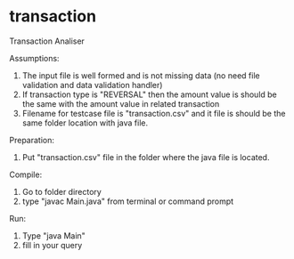 # transaction
Transaction Analiser

Assumptions:
1. The input file is well formed and is not missing data (no need file validation and data validation handler)
2. If transaction type is "REVERSAL" then the amount value is should be the same with the amount value in related transaction
3. Filename for testcase file is "transaction.csv" and it file is should be the same folder location with java file.

Preparation:
1. Put "transaction.csv" file in the folder where the java file is located.

Compile:
1. Go to folder directory
2. type "javac Main.java" from terminal or command prompt

Run:
1. Type "java Main"
2. fill in your query
